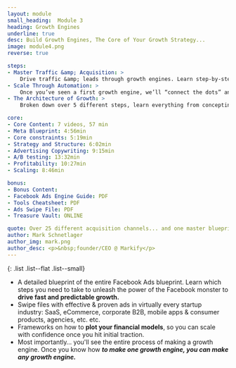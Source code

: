 ```yaml
---
layout: module
small_heading:  Module 3
heading: Growth Engines
underline: true
desc: Build Growth Engines, The Core of Your Growth Strategy...
image: module4.png
reverse: true

steps:
- Master Traffic &amp; Acquisition: >
    Drive traffic &amp; leads through growth engines. Learn step-by-step blueprints for Facebook ads, outbound lead gen and content-based engines.
- Scale Through Automation: >
    Once you’ve seen a first growth engine, we’ll “connect the dots” and give the meta-blueprint that you can apply across any other channel.
- The Architecture of Growth: >
    Broken down over 5 different steps, learn everything from concepting, to A/B testing, tooling and scaling. A very <i>practical</i> module.

core:
- Core Content: 7 videos, 57 min
- Meta Blueprint: 4:56min
- Core constraints: 5:19min
- Strategy and Structure: 6:02min
- Advertising Copywriting: 9:15min
- A/B testing: 13:32min
- Profitability: 10:27min
- Scaling: 8:46min

bonus:
- Bonus Content:
- Facebook Ads Engine Guide: PDF
- Tools Cheatsheet: PDF
- Ads Swipe File: PDF
- Treasure Vault: ONLINE

quote: Over 25 different acquisition channels... and one master blueprint to rule them all!
author: Mark Schnetlager
author_img: mark.png
author_desc: <p>&nbsp;founder/CEO @ Markify</p>
---
```


{: .list .list--flat .list--small}
- A detailed blueprint of the entire Facebook Ads blueprint. Learn which steps you need to take to unleash the power of the Facebook monster to <b>drive fast and predictable growth.</b>
- Swipe files with effective & proven ads in virtually every startup industry: SaaS, eCommerce, corporate B2B, mobile apps & consumer products, agencies, etc. etc.
- Frameworks on how to <b>plot your financial models</b>, so you can scale with confidence once you hit initial traction.
- Most importantly… you'll see the entire process of making a growth engine. Once you know how <b><i>to make one growth engine, you can make any growth engine.</i></b>

